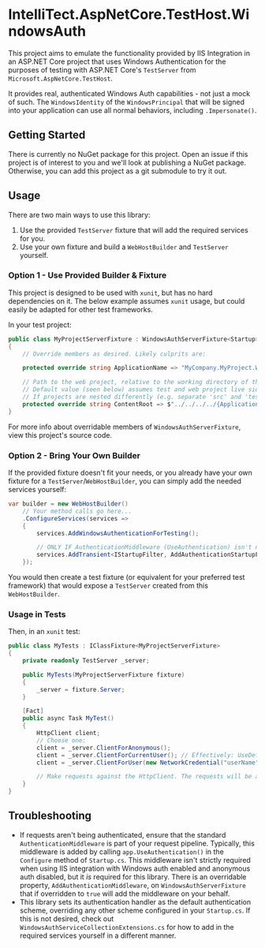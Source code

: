 # IntelliTect.AspNetCore.TestHost.WindowsAuth

This project aims to emulate the functionality provided by IIS Integration in an ASP.NET Core project that uses Windows Authentication for the purposes of testing with ASP.NET Core's `TestServer` from `Microsoft.AspNetCore.TestHost`.

It provides real, authenticated Windows Auth capabilities - not just a mock of such. The `WindowsIdentity` of the `WindowsPrincipal` that will be signed into your application can use all normal behaviors, including `.Impersonate()`.


## Getting Started

There is currently no NuGet package for this project. Open an issue if this project is of interest to you and we'll look at publishing a NuGet package. Otherwise, you can add this project as a git submodule to try it out.

## Usage

There are two main ways to use this library:
1) Use the provided `TestServer` fixture that will add the required services for you.
2) Use your own fixture and build a `WebHostBuilder` and `TestServer` yourself.

### Option 1 - Use Provided Builder & Fixture

This project is designed to be used with `xunit`, but has no hard dependencies on it. The below example assumes `xunit` usage, but could easily be adapted for other test frameworks.

In your test project:

``` c# 
public class MyProjectServerFixture : WindowsAuthServerFixture<Startup>
{
    // Override members as desired. Likely culprits are:

    protected override string ApplicationName => "MyCompany.MyProject.Web";

    // Path to the web project, relative to the working directory of the running test assembly. 
    // Default value (seen below) assumes test and web project live side-by-side.
    // If projects are nested differently (e.g. separate 'src' and 'test' directories), modify as needed.
    protected override string ContentRoot => $"../../../../{ApplicationName}";
}
```

For more info about overridable members of `WindowsAuthServerFixture`, view this project's source code.

### Option 2 - Bring Your Own Builder

If the provided fixture doesn't fit your needs, or you already have your own fixture for a `TestServer`/`WebHostBuilder`, you can simply add the needed services yourself:

``` c#
var builder = new WebHostBuilder()
    // Your method calls go here...
    .ConfigureServices(services =>
    {
        services.AddWindowsAuthenticationForTesting();

        // ONLY IF AuthenticationMiddleware (UseAuthentication) isn't normally part of your pipeline:
        services.AddTransient<IStartupFilter, AddAuthenticationStartupFilter>();
    });
```

You would then create a test fixture (or equivalent for your preferred test framework) that would expose a `TestServer` created from this `WebHostBuilder`.

### Usage in Tests

Then, in an `xunit` test:

``` c#
public class MyTests : IClassFixture<MyProjectServerFixture>
{
    private readonly TestServer _server;

    public MyTests(MyProjectServerFixture fixture)
    {
        _server = fixture.Server;
    }

    [Fact]
    public async Task MyTest() 
    {
        HttpClient client;
        // Choose one:
        client = _server.ClientForAnonymous();
        client = _server.ClientForCurrentUser(); // Effectively: UseDefaultCredentials = true
        client = _server.ClientForUser(new NetworkCredential("userName", "password", "DOMAIN"));

        // Make requests against the HttpClient. The requests will be appropriately authenticated when they are handled by your web application, despite not running with IIS.
    }
}

```


## Troubleshooting

* If requests aren't being authenticated, ensure that the standard `AuthenticationMiddleware` is part of your request pipeline. Typically, this middleware is added by calling `app.UseAuthentication()` in the `Configure` method of `Startup.cs`. This middleware isn't strictly required when using IIS integration with Windows auth enabled and anonymous auth disabled, but it *is* required for this library. There is an overridable property, `AddAuthenticationMiddleware`, on `WindowsAuthServerFixture` that if overridden to `true` will add the middleware on your behalf.
* This library sets its authentication handler as the default authentication scheme, overriding any other scheme configured in your `Startup.cs`. If this is not desired, check out `WindowsAuthServiceCollectionExtensions.cs` for how to add in the required services yourself in a different manner.
